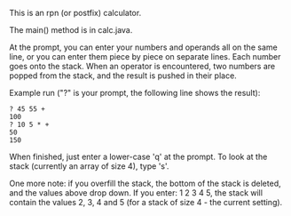 This is an rpn (or postfix) calculator.

The main() method is in calc.java.

At the prompt, you can enter your numbers and operands all on the same line,
or you can enter them piece by piece on separate lines. Each number goes
onto the stack. When an operator is encountered, two numbers are popped from
the stack, and the result is pushed in their place.

Example run ("?" is your prompt, the following line shows the result):

```
? 45 55 +
100
? 10 5 * +
50
150
```

When finished, just enter a lower-case 'q' at the prompt.
To look at the stack (currently an array of size 4), type 's'.

One more note: if you overfill the stack, the bottom of the stack is deleted,
and the values above drop down. If you enter: 1 2 3 4 5, the stack will contain
the values 2, 3, 4 and 5 (for a stack of size 4 - the current setting).
